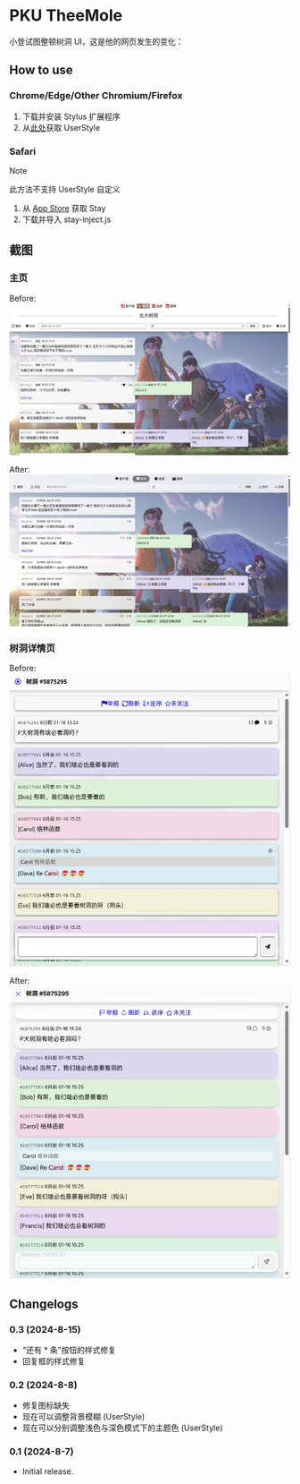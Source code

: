 # PKU TheeMole

小登试图整顿树洞 UI，这是他的网页发生的变化：

## How to use
### Chrome/Edge/Other Chromium/Firefox
1. 下载并安装 Stylus 扩展程序
2. 从[此处](https://userstyles.world/style/17613/pku-theemole)获取 UserStyle

### Safari
> [!NOTE]
> 此方法不支持 UserStyle 自定义

1. 从 [App Store](https://apps.apple.com/cn/app/stay-for-safari-%E6%B5%8F%E8%A7%88%E5%99%A8%E4%BC%B4%E4%BE%A3/id1591620171) 获取 Stay
2. 下载并导入 stay-inject.js

## 截图
### 主页
Before:
![before-home](assets/before-home.png)

After:
![after-home](assets/after-home.png)

### 树洞详情页
Before:
![before-post](assets/before-details.png)

After:
![after-post](assets/after-details.png)

## Changelogs
### 0.3 (2024-8-15)
- “还有 * 条”按钮的样式修复
- 回复框的样式修复

### 0.2 (2024-8-8)
- 修复图标缺失
- 现在可以调整背景模糊 (UserStyle)
- 现在可以分别调整浅色与深色模式下的主题色 (UserStyle)

### 0.1 (2024-8-7)
- Initial release.